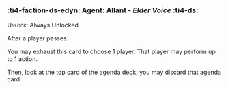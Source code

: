 ### :ti4-faction-ds-edyn: **Agent**: Allant - _Elder Voice_ :ti4-ds:
<span style="font-variant:small-caps;">Unlock</span>: Always Unlocked

After a player passes:

You may exhaust this card to choose 1 player. 
That player may perform up to 1 action.

Then, look at the top card of the agenda deck; you may discard that agenda card.
